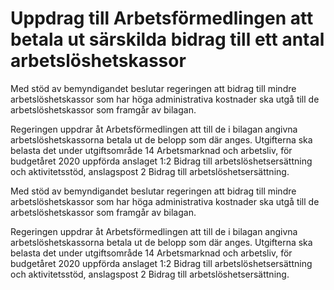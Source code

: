 # Uppdrag till Arbetsförmedlingen att betala ut särskilda bidrag till ett antal arbetslöshetskassor

Med stöd av bemyndigandet beslutar regeringen att bidrag till mindre arbetslöshetskassor som har höga administrativa kostnader ska utgå till de arbetslöshetskassor som framgår av bilagan.

Regeringen uppdrar åt Arbetsförmedlingen att till de i bilagan angivna arbetslöshetskassorna betala ut de belopp som där anges. Utgifterna ska belasta det under utgiftsområde 14 Arbetsmarknad och arbetsliv, för budgetåret 2020 uppförda anslaget 1:2 Bidrag till arbetslöshetsersättning och aktivitetsstöd, anslagspost 2 Bidrag till arbetslöshetsersättning.

Med stöd av bemyndigandet beslutar regeringen att bidrag till mindre arbetslöshetskassor som har höga administrativa kostnader ska utgå till de arbetslöshetskassor som framgår av bilagan.

Regeringen uppdrar åt Arbetsförmedlingen att till de i bilagan angivna arbetslöshetskassorna betala ut de belopp som där anges. Utgifterna ska belasta det under utgiftsområde 14 Arbetsmarknad och arbetsliv, för budgetåret 2020 uppförda anslaget 1:2 Bidrag till arbetslöshetsersättning och aktivitetsstöd, anslagspost 2 Bidrag till arbetslöshetsersättning.
